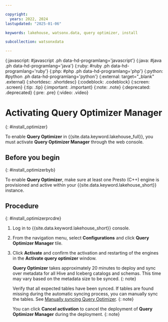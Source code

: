 ```yaml
---

copyright:
  years: 2022, 2024
lastupdated: "2025-01-06"

keywords: lakehouse, watsonx.data, query optimizer, install

subcollection: watsonxdata

---
```


{:javascript: #javascript .ph data-hd-programlang='javascript'}
{:java: #java .ph data-hd-programlang='java'}
{:ruby: #ruby .ph data-hd-programlang='ruby'}
{:php: #php .ph data-hd-programlang='php'}
{:python: #python .ph data-hd-programlang='python'}
{:external: target="_blank" .external}
{:shortdesc: .shortdesc}
{:codeblock: .codeblock}
{:screen: .screen}
{:tip: .tip}
{:important: .important}
{:note: .note}
{:deprecated: .deprecated}
{:pre: .pre}
{:video: .video}

# Activating Query Optimizer Manager
{: #install_optimizer}

To enable **Query Optimizer** in {{site.data.keyword.lakehouse_full}}, you must activate **Query Optimizer Manager** through the web console.

## Before you begin
{: #install_optimizerbyb}

To enable **Query Optimizer**, make sure at least one Presto (C++) engine is provisioned and active within your {{site.data.keyword.lakehouse_short}} instance.

## Procedure
{: #install_optimizerprcdre}

1. Log in to {{site.data.keyword.lakehouse_short}} console.
1. From the navigation menu, select **Configurations** and click **Query Optimizer Manager** tile.
1. Click **Activate** and confirm the activation and restarting of the engines in the **Activate query optimizer** window.

   **Query Optimizer** takes approximately 20 minutes to deploy and sync over metadata for all Hive and Iceberg catalogs and schemas. This time may vary based on the metadata size to be synced.
   {: note}

   Verify that all expected tables have been synced. If tables are found missing during the automatic syncing process, you can manually sync the tables. See [Manually syncing Query Optimizer]({{site.data.keyword.ref-sync_optimizer_meta-link}}).
   {: note}

   You can click **Cancel activation** to cancel the deployment of **Query Optimizer Manager** during the deployment.
   {: note}
